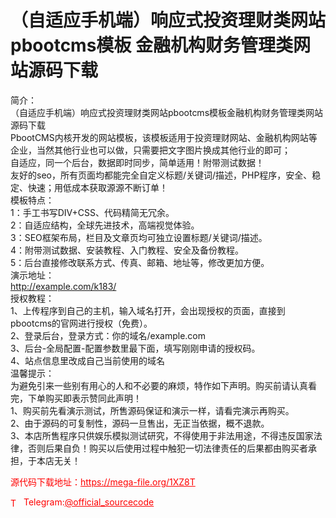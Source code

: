 # （自适应手机端）响应式投资理财类网站pbootcms模板 金融机构财务管理类网站源码下载

简介：<br>（自适应手机端）响应式投资理财类网站pbootcms模板金融机构财务管理类网站源码下载<br>PbootCMS内核开发的网站模板，该模板适用于投资理财网站、金融机构网站等企业，当然其他行业也可以做，只需要把文字图片换成其他行业的即可；<br>自适应，同一个后台，数据即时同步，简单适用！附带测试数据！<br>友好的seo，所有页面均都能完全自定义标题/关键词/描述，PHP程序，安全、稳定、快速；用低成本获取源源不断订单！<br>模板特点：<br>1：手工书写DIV+CSS、代码精简无冗余。<br>2：自适应结构，全球先进技术，高端视觉体验。<br>3：SEO框架布局，栏目及文章页均可独立设置标题/关键词/描述。<br>4：附带测试数据、安装教程、入门教程、安全及备份教程。<br>5：后台直接修改联系方式、传真、邮箱、地址等，修改更加方便。<br>演示地址：<br>http://example.com/k183/<br>授权教程：<br>1、上传程序到自己的主机，输入域名打开，会出现授权的页面，直接到pbootcms的官网进行授权（免费）。<br>2、登录后台，登录方式：你的域名/example.com<br>3、后台-全局配置-配置参数里最下面，填写刚刚申请的授权码。<br>4、站点信息里改成自己当前使用的域名<br>温馨提示：<br>为避免引来一些别有用心的人和不必要的麻烦，特作如下声明。购买前请认真看完，下单购买即表示赞同此声明！<br>1、购买前先看演示测试，所售源码保证和演示一样，请看完演示再购买。<br>2、由于源码的可复制性，源码一旦售出，无正当依据，概不退款。<br>3、本店所售程序只供娱乐模拟测试研究，不得使用于非法用途，不得违反国家法律，否则后果自负！购买以后使用过程中触犯一切法律责任的后果都由购买者承担，于本店无关！<br>


<p style="color: red;">源代码下载地址：<a href="https://mega-file.org/1XZ8T" style="color: red;">https://mega-file.org/1XZ8T</a></p><p style="color: red;"><img src="https://cdn-icons-png.flaticon.com/512/2111/2111646.png" alt="Telegram Icon" style="width: 16px; vertical-align: middle; margin-right: 5px;">Telegram:<a href="https://t.me/official_sourcecode" style="color: red;">@official_sourcecode</a></p>